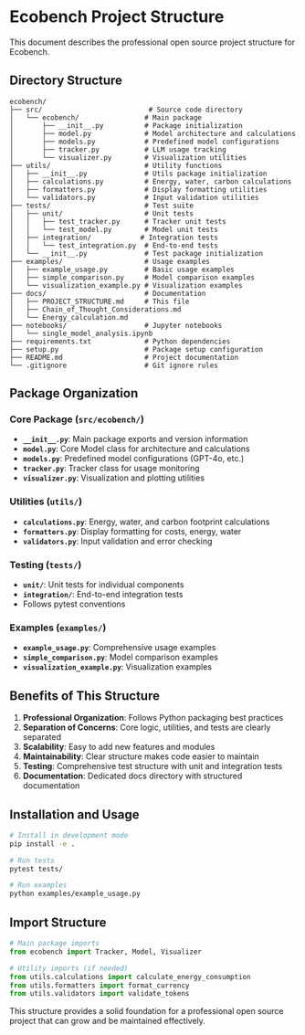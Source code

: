 # Ecobench Project Structure

This document describes the professional open source project structure for Ecobench.

## Directory Structure

```
ecobench/
├── src/                          # Source code directory
│   └── ecobench/                # Main package
│       ├── __init__.py          # Package initialization
│       ├── model.py             # Model architecture and calculations
│       ├── models.py            # Predefined model configurations
│       ├── tracker.py           # LLM usage tracking
│       └── visualizer.py        # Visualization utilities
├── utils/                       # Utility functions
│   ├── __init__.py              # Utils package initialization
│   ├── calculations.py          # Energy, water, carbon calculations
│   ├── formatters.py            # Display formatting utilities
│   └── validators.py            # Input validation utilities
├── tests/                       # Test suite
│   ├── unit/                    # Unit tests
│   │   ├── test_tracker.py      # Tracker unit tests
│   │   └── test_model.py        # Model unit tests
│   ├── integration/            # Integration tests
│   │   └── test_integration.py  # End-to-end tests
│   └── __init__.py              # Test package initialization
├── examples/                    # Usage examples
│   ├── example_usage.py         # Basic usage examples
│   ├── simple_comparison.py     # Model comparison examples
│   └── visualization_example.py # Visualization examples
├── docs/                        # Documentation
│   ├── PROJECT_STRUCTURE.md     # This file
│   ├── Chain_of_Thought_Considerations.md
│   └── Energy_calculation.md
├── notebooks/                   # Jupyter notebooks
│   └── single_model_analysis.ipynb
├── requirements.txt             # Python dependencies
├── setup.py                     # Package setup configuration
├── README.md                    # Project documentation
└── .gitignore                   # Git ignore rules
```

## Package Organization

### Core Package (`src/ecobench/`)
- **`__init__.py`**: Main package exports and version information
- **`model.py`**: Core Model class for architecture and calculations
- **`models.py`**: Predefined model configurations (GPT-4o, etc.)
- **`tracker.py`**: Tracker class for usage monitoring
- **`visualizer.py`**: Visualization and plotting utilities

### Utilities (`utils/`)
- **`calculations.py`**: Energy, water, and carbon footprint calculations
- **`formatters.py`**: Display formatting for costs, energy, water
- **`validators.py`**: Input validation and error checking

### Testing (`tests/`)
- **`unit/`**: Unit tests for individual components
- **`integration/`**: End-to-end integration tests
- Follows pytest conventions

### Examples (`examples/`)
- **`example_usage.py`**: Comprehensive usage examples
- **`simple_comparison.py`**: Model comparison examples
- **`visualization_example.py`**: Visualization examples

## Benefits of This Structure

1. **Professional Organization**: Follows Python packaging best practices
2. **Separation of Concerns**: Core logic, utilities, and tests are clearly separated
3. **Scalability**: Easy to add new features and modules
4. **Maintainability**: Clear structure makes code easier to maintain
5. **Testing**: Comprehensive test structure with unit and integration tests
6. **Documentation**: Dedicated docs directory with structured documentation

## Installation and Usage

```bash
# Install in development mode
pip install -e .

# Run tests
pytest tests/

# Run examples
python examples/example_usage.py
```

## Import Structure

```python
# Main package imports
from ecobench import Tracker, Model, Visualizer

# Utility imports (if needed)
from utils.calculations import calculate_energy_consumption
from utils.formatters import format_currency
from utils.validators import validate_tokens
```

This structure provides a solid foundation for a professional open source project that can grow and be maintained effectively.

